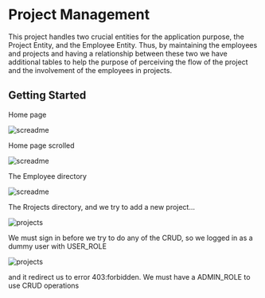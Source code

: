 # Project Management

This project handles two crucial entities for the application purpose, the Project Entity, and the Employee Entity. 
Thus, by maintaining the employees and projects and having a relationship between these two we have additional tables to help the purpose of perceiving the flow of the 
project and the involvement of the employees in projects.

## Getting Started

Home page

![screadme](https://user-images.githubusercontent.com/24781579/114738381-335ef780-9d48-11eb-838f-ad6ee4ae06f6.png)

Home page scrolled

![screadme](https://user-images.githubusercontent.com/24781579/114738687-7d47dd80-9d48-11eb-9cef-66abe816f1f0.png)

The Employee directory 

![screadme](https://user-images.githubusercontent.com/24781579/114739776-78cff480-9d49-11eb-9c7d-1eb7088e7ff9.png)

The Rrojects directory, and we try to add a new project...

![projects](https://user-images.githubusercontent.com/24781579/114740026-bdf42680-9d49-11eb-851e-ce182e1e662f.png)

We must sign in before we try to do any of the CRUD, so we logged in as a dummy user with USER_ROLE 

![projects](https://user-images.githubusercontent.com/24781579/114742785-5ab7c380-9d4c-11eb-8aa2-b79f13e5102f.png)

and it redirect us to error 403:forbidden. We must have a ADMIN_ROLE to use CRUD operations









